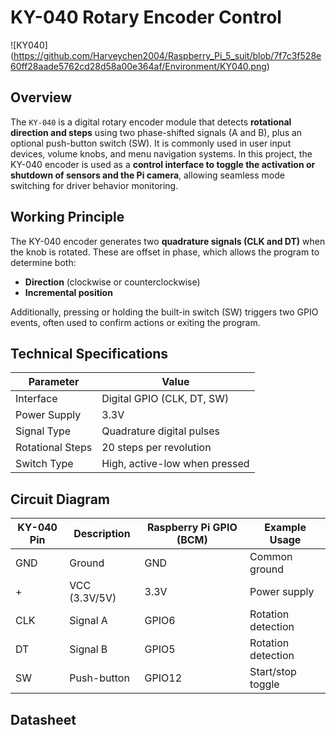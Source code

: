 # KY-040 Rotary Encoder Control #

![KY040]
(https://github.com/Harveychen2004/Raspberry_Pi_5_suit/blob/7f7c3f528e60ff28aade5762cd28d58a00e364af/Environment/KY040.png)

## Overview

The `KY-040` is a digital rotary encoder module that detects **rotational direction and steps** using two phase-shifted signals (A and B), plus an optional push-button switch (SW). It is commonly used in user input devices, volume knobs, and menu navigation systems. In this project, the KY-040 encoder is used as a **control interface to toggle the activation or shutdown of sensors and the Pi camera**, allowing seamless mode switching for driver behavior monitoring.

## Working Principle

The KY-040 encoder generates two **quadrature signals (CLK and DT)** when the knob is rotated. These are offset in phase, which allows the program to determine both:
- **Direction** (clockwise or counterclockwise)
- **Incremental position**

Additionally, pressing or holding the built-in switch (SW) triggers two GPIO events, often used to confirm actions or exiting the program.

## Technical Specifications

| Parameter        | Value                              |
|------------------|------------------------------------|
| Interface        | Digital GPIO (CLK, DT, SW)         |
| Power Supply     | 3.3V                               |
| Signal Type      | Quadrature digital pulses          |
| Rotational Steps |           20 steps per revolution  |
| Switch Type      |      High, active-low when pressed |

## Circuit Diagram

| KY-040 Pin | Description     | Raspberry Pi GPIO (BCM) | Example Usage     |
|------------|------------------|--------------------------|-------------------|
| GND        | Ground            | GND                      | Common ground     |
| +          | VCC (3.3V/5V)     | 3.3V                       | Power supply      |
| CLK        | Signal A          |  GPIO6             | Rotation detection |
| DT         | Signal B          |  GPIO5             | Rotation detection |
| SW         | Push-button       |  GPIO12             | Start/stop toggle |

## Datasheet
